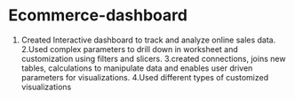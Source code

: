 # Ecommerce-dashboard
1. Created Interactive dashboard to track and analyze online sales data. 2.Used complex parameters to drill down in worksheet and customization using filters and slicers. 3.created connections, joins new tables, calculations to manipulate data and enables user driven parameters for visualizations. 4.Used different types of customized visualizations
